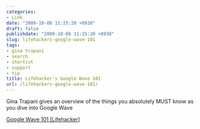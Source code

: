 ```yaml
---
categories:
- Link
date: "2009-10-08 11:25:20 +0930"
draft: false
publishdate: "2009-10-08 11:25:20 +0930"
slug: lifehackers-google-wave-101
tags:
- gina trapani
- search
- shortcut
- support
- tip
title: Lifehacker's Google Wave 101
url: /lifehackers-google-wave-101/
---
```

Gina Trapani gives an overview of the things you absolutely MUST know as
you dive into Google Wave

[Google Wave 101
\[Lifehacker\]](http://lifehacker.com/5376138/google-wave-101)